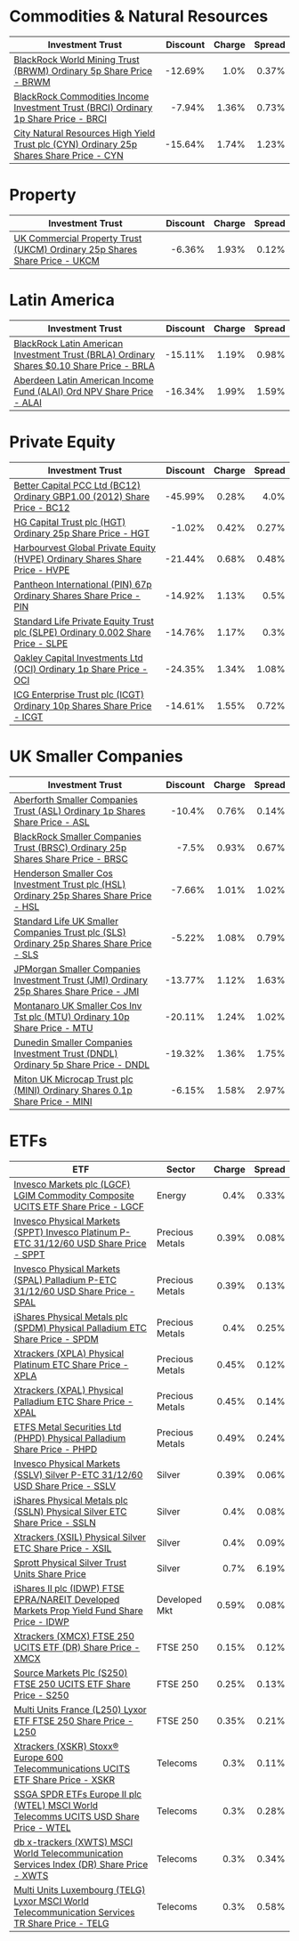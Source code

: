 # Commodities & Natural Resources
| Investment Trust | Discount | Charge | Spread |
| ---------------- | --------:| ------:| ------:|
|[BlackRock World Mining Trust (BRWM) Ordinary 5p Share Price - BRWM](http://www.hl.co.uk/shares/shares-search-results/0577485 "Link")|-12.69%|1.0%|0.37%|
|[BlackRock Commodities Income Investment Trust (BRCI) Ordinary 1p Share Price - BRCI](http://www.hl.co.uk/shares/shares-search-results/B0N8MF9 "Link")|-7.94%|1.36%|0.73%|
|[City Natural Resources High Yield Trust plc (CYN) Ordinary 25p Shares Share Price - CYN](http://www.hl.co.uk/shares/shares-search-results/0035392 "Link")|-15.64%|1.74%|1.23%|
# Property
| Investment Trust | Discount | Charge | Spread |
| ---------------- | --------:| ------:| ------:|
|[UK Commercial Property Trust (UKCM) Ordinary 25p Shares Share Price - UKCM](http://www.hl.co.uk/shares/shares-search-results/B19Z2J5 "Link")|-6.36%|1.93%|0.12%|
# Latin America
| Investment Trust | Discount | Charge | Spread |
| ---------------- | --------:| ------:| ------:|
|[BlackRock Latin American Investment Trust (BRLA) Ordinary Shares $0.10 Share Price - BRLA](http://www.hl.co.uk/shares/shares-search-results/0505840 "Link")|-15.11%|1.19%|0.98%|
|[Aberdeen Latin American Income Fund (ALAI) Ord NPV Share Price - ALAI](http://www.hl.co.uk/shares/shares-search-results/B44ZTP6 "Link")|-16.34%|1.99%|1.59%|
# Private Equity
| Investment Trust | Discount | Charge | Spread |
| ---------------- | --------:| ------:| ------:|
|[Better Capital PCC Ltd (BC12) Ordinary GBP1.00 (2012) Share Price - BC12](http://www.hl.co.uk/shares/shares-search-results/B4N1RV7 "Link")|-45.99%|0.28%|4.0%|
|[HG Capital Trust plc (HGT) Ordinary 25p Share Price - HGT](http://www.hl.co.uk/shares/shares-search-results/0392105 "Link")|-1.02%|0.42%|0.27%|
|[Harbourvest Global Private Equity (HVPE) Ordinary Shares Share Price - HVPE](http://www.hl.co.uk/shares/shares-search-results/BR30MJ8 "Link")|-21.44%|0.68%|0.48%|
|[Pantheon International (PIN) 67p Ordinary Shares Share Price - PIN](http://www.hl.co.uk/shares/shares-search-results/0414850 "Link")|-14.92%|1.13%|0.5%|
|[Standard Life Private Equity Trust plc (SLPE) Ordinary 0.002 Share Price - SLPE](http://www.hl.co.uk/shares/shares-search-results/3047468 "Link")|-14.76%|1.17%|0.3%|
|[Oakley Capital Investments Ltd (OCI) Ordinary 1p Share Price - OCI](http://www.hl.co.uk/shares/shares-search-results/B23DL39 "Link")|-24.35%|1.34%|1.08%|
|[ICG Enterprise Trust plc (ICGT) Ordinary 10p Shares Share Price - ICGT](http://www.hl.co.uk/shares/shares-search-results/0329200 "Link")|-14.61%|1.55%|0.72%|
# UK Smaller Companies
| Investment Trust | Discount | Charge | Spread |
| ---------------- | --------:| ------:| ------:|
|[Aberforth Smaller Companies Trust (ASL) Ordinary 1p Shares Share Price - ASL](http://www.hl.co.uk/shares/shares-search-results/0006655 "Link")|-10.4%|0.76%|0.14%|
|[BlackRock Smaller Companies Trust (BRSC) Ordinary 25p Shares Share Price - BRSC](http://www.hl.co.uk/shares/shares-search-results/0643610 "Link")|-7.5%|0.93%|0.67%|
|[Henderson Smaller Cos Investment Trust plc (HSL) Ordinary 25p Shares Share Price - HSL](http://www.hl.co.uk/shares/shares-search-results/0906506 "Link")|-7.66%|1.01%|1.02%|
|[Standard Life UK Smaller Companies Trust plc (SLS) Ordinary 25p Shares Share Price - SLS](http://www.hl.co.uk/shares/shares-search-results/0295958 "Link")|-5.22%|1.08%|0.79%|
|[JPMorgan Smaller Companies Investment Trust (JMI) Ordinary 25p Shares Share Price - JMI](http://www.hl.co.uk/shares/shares-search-results/0741600 "Link")|-13.77%|1.12%|1.63%|
|[Montanaro UK Smaller Cos Inv Tst plc (MTU) Ordinary 10p Share Price - MTU](http://www.hl.co.uk/shares/shares-search-results/0600756 "Link")|-20.11%|1.24%|1.02%|
|[Dunedin Smaller Companies Investment Trust (DNDL) Ordinary 5p Share Price - DNDL](http://www.hl.co.uk/shares/shares-search-results/B1GCL25 "Link")|-19.32%|1.36%|1.75%|
|[Miton UK Microcap Trust plc (MINI) Ordinary Shares 0.1p Share Price - MINI](http://www.hl.co.uk/shares/shares-search-results/BWFGQ08 "Link")|-6.15%|1.58%|2.97%|
# ETFs
| ETF | Sector | Charge | Spread |
| --- | ------ | ------:| ------:|
|[Invesco Markets plc (LGCF) LGIM Commodity Composite UCITS ETF Share Price - LGCF](http://www.hl.co.uk/shares/shares-search-results/B6TMFC5 "Invesco Markets plc (LGCF) LGIM Commodity Composite UCITS ETF Share Price - LGCF")| Energy|0.4%|0.33%|
|[Invesco Physical Markets (SPPT) Invesco Platinum P-ETC 31/12/60 USD Share Price - SPPT](http://www.hl.co.uk/shares/shares-search-results/B417C89 "Invesco Physical Markets (SPPT) Invesco Platinum P-ETC 31/12/60 USD Share Price - SPPT")| Precious Metals|0.39%|0.08%|
|[Invesco Physical Markets (SPAL) Palladium P-ETC 31/12/60 USD Share Price - SPAL](http://www.hl.co.uk/shares/shares-search-results/B40K2X4 "Invesco Physical Markets (SPAL) Palladium P-ETC 31/12/60 USD Share Price - SPAL")| Precious Metals|0.39%|0.13%|
|[iShares Physical Metals plc (SPDM) Physical Palladium ETC Share Price - SPDM](http://www.hl.co.uk/shares/shares-search-results/B4JV4D2 "iShares Physical Metals plc (SPDM) Physical Palladium ETC Share Price - SPDM")| Precious Metals|0.4%|0.25%|
|[Xtrackers (XPLA) Physical Platinum ETC Share Price - XPLA](http://www.hl.co.uk/shares/shares-search-results/B57GJC0 "Xtrackers (XPLA) Physical Platinum ETC Share Price - XPLA")| Precious Metals|0.45%|0.12%|
|[Xtrackers (XPAL) Physical Palladium ETC Share Price - XPAL](http://www.hl.co.uk/shares/shares-search-results/B5VYVZ7 "Xtrackers (XPAL) Physical Palladium ETC Share Price - XPAL")| Precious Metals|0.45%|0.14%|
|[ETFS Metal Securities Ltd (PHPD) Physical Palladium Share Price - PHPD](http://www.hl.co.uk/shares/shares-search-results/B1VS300 "ETFS Metal Securities Ltd (PHPD) Physical Palladium Share Price - PHPD")| Precious Metals|0.49%|0.24%|
|[Invesco Physical Markets (SSLV) Silver P-ETC 31/12/60 USD Share Price - SSLV](http://www.hl.co.uk/shares/shares-search-results/B66SS94 "Invesco Physical Markets (SSLV) Silver P-ETC 31/12/60 USD Share Price - SSLV")| Silver|0.39%|0.06%|
|[iShares Physical Metals plc (SSLN) Physical Silver ETC Share Price - SSLN](http://www.hl.co.uk/shares/shares-search-results/B425ZM7 "iShares Physical Metals plc (SSLN) Physical Silver ETC Share Price - SSLN")| Silver|0.4%|0.08%|
|[Xtrackers (XSIL) Physical Silver ETC Share Price - XSIL](http://www.hl.co.uk/shares/shares-search-results/B57Y946 "Xtrackers (XSIL) Physical Silver ETC Share Price - XSIL")| Silver|0.4%|0.09%|
|[Sprott Physical Silver Trust Units Share Price](http://www.hl.co.uk/shares/shares-search-results/B5THDS5 "Sprott Physical Silver Trust Units Share Price")| Silver|0.7%|6.19%|
|[iShares II plc (IDWP) FTSE EPRA/NAREIT Developed Markets Prop Yield Fund Share Price - IDWP](http://www.hl.co.uk/shares/shares-search-results/B1G53G2 "iShares II plc (IDWP) FTSE EPRA/NAREIT Developed Markets Prop Yield Fund Share Price - IDWP")| Developed Mkt|0.59%|0.08%|
|[Xtrackers (XMCX) FTSE 250 UCITS ETF (DR) Share Price - XMCX](http://www.hl.co.uk/shares/shares-search-results/B1WK0B5 "Xtrackers (XMCX) FTSE 250 UCITS ETF (DR) Share Price - XMCX")| FTSE 250|0.15%|0.12%|
|[Source Markets Plc (S250) FTSE 250 UCITS ETF Share Price - S250](http://www.hl.co.uk/shares/shares-search-results/B3X5BN2 "Source Markets Plc (S250) FTSE 250 UCITS ETF Share Price - S250")| FTSE 250|0.25%|0.13%|
|[Multi Units France (L250) Lyxor ETF FTSE 250 Share Price - L250](http://www.hl.co.uk/shares/shares-search-results/B1WMNV2 "Multi Units France (L250) Lyxor ETF FTSE 250 Share Price - L250")| FTSE 250|0.35%|0.21%|
|[Xtrackers (XSKR) Stoxx® Europe 600 Telecommunications UCITS ETF Share Price - XSKR](http://www.hl.co.uk/shares/shares-search-results/B39DXF6 "Xtrackers (XSKR) Stoxx® Europe 600 Telecommunications UCITS ETF Share Price - XSKR")| Telecoms|0.3%|0.11%|
|[SSGA SPDR ETFs Europe II plc (WTEL) MSCI World Telecomms UCITS USD Share Price - WTEL](http://www.hl.co.uk/shares/shares-search-results/BYYW162 "SSGA SPDR ETFs Europe II plc (WTEL) MSCI World Telecomms UCITS USD Share Price - WTEL")| Telecoms|0.3%|0.28%|
|[db x-trackers (XWTS) MSCI World Telecommunication Services Index (DR) Share Price - XWTS](http://www.hl.co.uk/shares/shares-search-results/BDGSVF0 "db x-trackers (XWTS) MSCI World Telecommunication Services Index (DR) Share Price - XWTS")| Telecoms|0.3%|0.34%|
|[Multi Units Luxembourg (TELG) Lyxor MSCI World Telecommunication Services TR Share Price - TELG](http://www.hl.co.uk/shares/shares-search-results/B64MSF4 "Multi Units Luxembourg (TELG) Lyxor MSCI World Telecommunication Services TR Share Price - TELG")| Telecoms|0.3%|0.58%|
